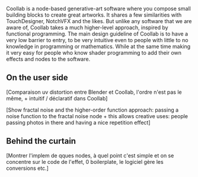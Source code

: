 Coollab is a node-based generative-art software where you compose small building blocks to create great artworks. It shares a few similarities with TouchDesigner, NotchVFX and the likes. But unlike any software that we are aware of, Coollab takes a much higher-level approach, inspired by functional programming. The main design guideline of Coollab is to have a very low barrier to entry, to be very intuitive even to people with little to no knowledge in programming or mathematics. While at the same time making it very easy for people who know shader programming to add their own effects and nodes to the software.

## On the user side

[Comparaison uv distortion entre Blender et Coollab, l'ordre n'est pas le même, + intuitif / déclaratif dans Coollab]

[Show fractal noise and the higher-order function approach: passing a noise function to the fractal noise node + this allows creative uses: people passing photos in there and having a nice repetition effect]

## Behind the curtain

[Montrer l'implem de qques nodes, à quel point c'est simple et on se concentre sur le code de l'effet, 0 boilerplate, le logiciel gère les conversions etc.]
